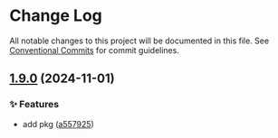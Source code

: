 # Change Log

All notable changes to this project will be documented in this file.
See [Conventional Commits](https://conventionalcommits.org) for commit guidelines.

## [1.9.0](https://github.com/rudemex/new-lerna/compare/test-pkg@1.8.0...test-pkg@1.9.0) (2024-11-01)


### ✨ Features

* add pkg ([a557925](https://github.com/rudemex/new-lerna/commit/a55792515bbf54b53d27d9aefd71e284c0b86be3))
